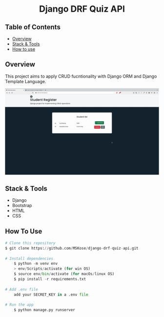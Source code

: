 
<h1 align="center">Django DRF Quiz API</h1>

## Table of Contents

- [Overview](#overview)
- [Stack & Tools](#stack)
- [How to use](#how-to-use)

## Overview

This project aims to apply CRUD  fucntionality with Django ORM and Django Template Language.

![screenshot](./django-crud-form.gif)

<h2 id="stack">Stack & Tools</h2>

- Django
- Bootstrap
- HTML
- CSS

## How To Use

```python
# Clone this repository
$ git clone https://github.com/MSKose/django-drf-quiz-api.git

# Install dependencies
    $ python -m venv env
    > env/Scripts/activate (for win OS)
    $ source env/bin/activate (for macOs/linux OS)
    $ pip install -r requirements.txt

# Add .env file
    add your SECRET_KEY in a .env file

# Run the app
    $ python manage.py runserver
```
